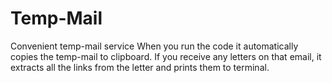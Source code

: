 # Temp-Mail
Convenient temp-mail service
When you run the code it automatically copies the temp-mail to clipboard.
If you receive any letters on that email, it extracts all the links from the 
letter and prints them to terminal.
